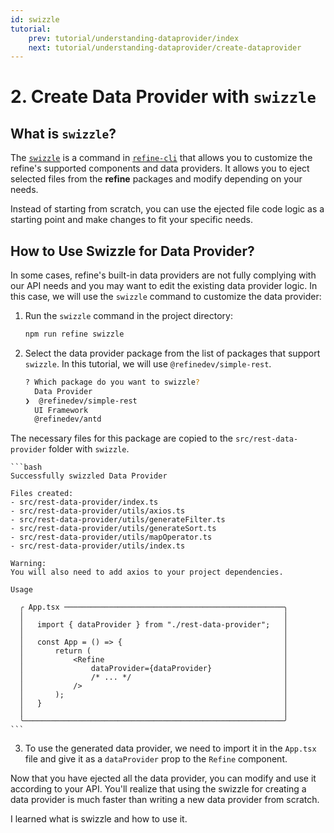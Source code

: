 ```yaml
---
id: swizzle
tutorial:
    prev: tutorial/understanding-dataprovider/index
    next: tutorial/understanding-dataprovider/create-dataprovider
---
```


# 2. Create Data Provider with `swizzle`

## What is `swizzle`?

The [`swizzle`](../../packages/documentation/cli.md#swizzle) is a command in [`refine-cli`](../../packages/documentation/cli.md) that allows you to customize the refine's supported components and data providers. It allows you to eject selected files from the **refine** packages and modify depending on your needs.

Instead of starting from scratch, you can use the ejected file code logic as a starting point and make changes to fit your specific needs.

## How to Use Swizzle for Data Provider?

In some cases, refine's built-in data providers are not fully complying with our API needs and you may want to edit the existing data provider logic. In this case, we will use the `swizzle` command to customize the data provider:

1. Run the `swizzle` command in the project directory:

    ```bash
    npm run refine swizzle
    ```

2. Select the data provider package from the list of packages that support `swizzle`. In this tutorial, we will use `@refinedev/simple-rest`.

    ```bash
    ? Which package do you want to swizzle?
      Data Provider
    ❯  @refinedev/simple-rest
      UI Framework
      @refinedev/antd
    ```

The necessary files for this package are copied to the `src/rest-data-provider` folder with `swizzle`.

    ```bash
    Successfully swizzled Data Provider

    Files created:
    - src/rest-data-provider/index.ts
    - src/rest-data-provider/utils/axios.ts
    - src/rest-data-provider/utils/generateFilter.ts
    - src/rest-data-provider/utils/generateSort.ts
    - src/rest-data-provider/utils/mapOperator.ts
    - src/rest-data-provider/utils/index.ts

    Warning:
    You will also need to add axios to your project dependencies.

    Usage

      ╭ App.tsx ─────────────────────────────────────────────────╮
      │                                                          │
      │   import { dataProvider } from "./rest-data-provider";   │
      │                                                          │
      │   const App = () => {                                    │
      │       return (                                           │
      │           <Refine                                        │
      │               dataProvider={dataProvider}                │
      │               /* ... */                                  │
      │           />                                             │
      │       );                                                 │
      │   }                                                      │
      │                                                          │
      ╰──────────────────────────────────────────────────────────╯
    ```

3. To use the generated data provider, we need to import it in the `App.tsx` file and give it as a `dataProvider` prop to the `Refine` component.

Now that you have ejected all the data provider, you can modify and use it according to your API. You'll realize that using the swizzle for creating a data provider is much faster than writing a new data provider from scratch.

<Checklist>

<ChecklistItem id="data-provider-swizzle">
I learned what is swizzle and how to use it.
</ChecklistItem>

</Checklist>
